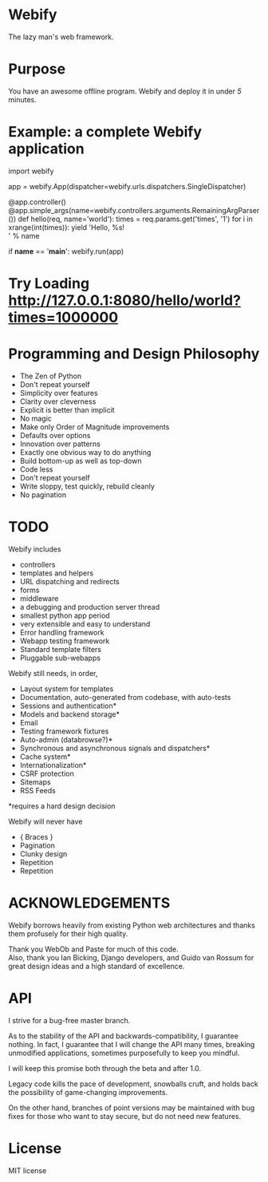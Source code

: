 Webify
======
The lazy man's web framework.


Purpose
=======
You have an awesome offline program.  Webify and deploy it in under _5_ minutes.


Example: a complete Webify application
======================================

import webify

app = webify.App(dispatcher=webify.urls.dispatchers.SingleDispatcher)

@app.controller()
@app.simple_args(name=webify.controllers.arguments.RemainingArgParser())
def hello(req, name='world'):
    times = req.params.get('times', '1')
    for i in xrange(int(times)):
        yield 'Hello, %s!<br />' % name

if __name__ == '__main__':
    webify.run(app)

# Try Loading http://127.0.0.1:8080/hello/world?times=1000000


Programming and Design Philosophy
=================================
* The Zen of Python
* Don't repeat yourself
* Simplicity over features
* Clarity over cleverness
* Explicit is better than implicit
* No magic
* Make only Order of Magnitude improvements
* Defaults over options
* Innovation over patterns
* Exactly one obvious way to do anything
* Build bottom-up as well as top-down
* Code less
* Don't repeat yourself
* Write sloppy, test quickly, rebuild cleanly
* No pagination

TODO
====
Webify includes 
- controllers
- templates and helpers
- URL dispatching and redirects
- forms
- middleware
- a debugging and production server thread
- smallest python app period
- very extensible and easy to understand
- Error handling framework
- Webapp testing framework
- Standard template filters
- Pluggable sub-webapps


Webify still needs, in order,
- Layout system for templates
- Documentation, auto-generated from codebase, with auto-tests
- Sessions and authentication*
- Models and backend storage*
- Email
- Testing framework fixtures
- Auto-admin (databrowse?)*
- Synchronous and asynchronous signals and dispatchers*
- Cache system*
- Internationalization*
- CSRF protection
- Sitemaps
- RSS Feeds

*requires a hard design decision


Webify will never have
* { Braces }
* Pagination
* Clunky design
* Repetition
* Repetition


ACKNOWLEDGEMENTS
================
Webify borrows heavily from existing Python web architectures 
and thanks them profusely for their high quality.

Thank you WebOb and Paste for much of this code.  
Also, thank you Ian Bicking, Django developers, and Guido van Rossum 
for great design ideas and a high standard of excellence.

API
===
I strive for a bug-free master branch.  

As to the stability of the API and backwards-compatibility, 
I guarantee nothing.  In fact, I guarantee that I will change
the API many times, breaking unmodified applications, sometimes
purposefully to keep you mindful.

I will keep this promise both through the beta and after 1.0.

Legacy code kills the pace of development, snowballs cruft, 
and holds back the possibility of game-changing improvements.

On the other hand, branches of point versions may be maintained
with bug fixes for those who want to stay secure, but do not need
new features.


License
=======
MIT license

